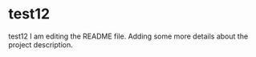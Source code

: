 # test12
test12
I am editing the README file. Adding some more details about the project description.

